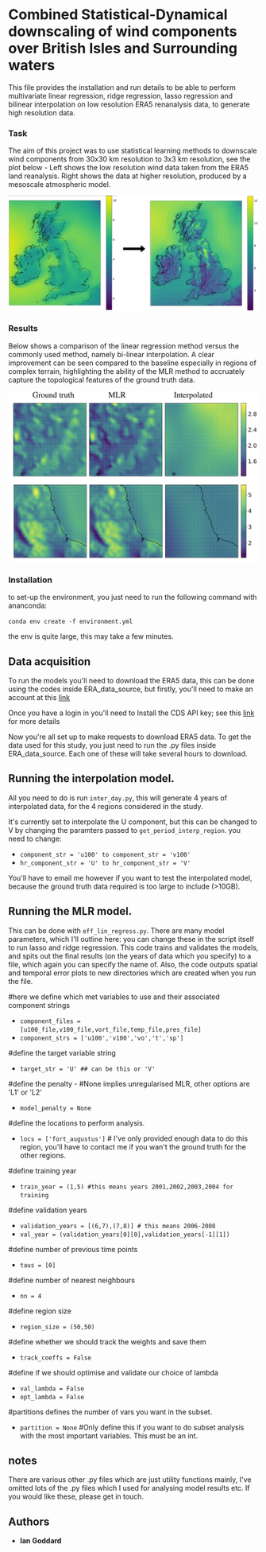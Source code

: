 # Combined Statistical-Dynamical downscaling of wind components over British Isles and Surrounding waters ##

This file provides the installation and run details to be able to perform multivariate linear regression, ridge regression, lasso regression and bilinear interpolation on low resolution ERA5 renanalysis data, to generate high resolution data.


### Task ##
The aim of this project was to use statistical learning methods to downscale wind components from 30x30 km resolution to 3x3 km resolution, see the plot below - Left shows the low resolution wind data taken from the ERA5 land reanalysis. Right shows the data at higher resolution, produced by a mesoscale atmospheric model.

![](/images/downscale.png)

### Results ## 
Below shows a comparison of the linear regression method versus the commonly used method, namely bi-linear interpolation. A clear improvement can be seen compared to the baseline especially in regions of complex terrain, highlighting the ability of the MLR method to accruately capture the topological features of the ground truth data.

![](/images/baseline_comparison.png)





### Installation ##

to set-up the environment, you just need to run the following command with ananconda:

`conda env create -f environment.yml`

the env is quite large, this may take a few minutes.


## Data acquisition ##

To run the models you'll need to download the ERA5 data, this can be done using the codes inside ERA_data_source, but firstly, you'll need to make an account at this [link](https://cds.climate.copernicus.eu/user/register?destination=%2F%23!%2Fhome)

Once you have a login in you'll need to Install the CDS API key; see this [link](https://cds.climate.copernicus.eu/api-how-to) for more details


Now you're all set up to make requests to download ERA5 data. To get the data used for this study, you just need to run the .py files inside ERA_data_source. Each one of these will take several hours to download.


## Running the interpolation model. ##

All you need to do is run `inter_day.py`, this will generate 4 years of interpolated data, for the 4 regions considered in the study.

It's currently set to interpolate the U component, but this can be changed to V by changing the paramters
passed to `get_period_interp_region`. you need to change:

 - `component_str = 'u100' to component_str = 'v100'`
 - `hr_component_str = 'U' to hr_component_str = 'V'`

You'll have to email me however if you want to test the interpolated model, because the ground truth data required is too large to include (>10GB).

## Running the MLR model. ##

This can be done with `eff_lin_regress.py`. There are many model parameters, which I'll outline here: you can change these in the script itself to run lasso and ridge regression. This code trains and validates the models, and spits out the final results (on the years of data which you specify) to a file, which again you can specify the name of. Also, the code outputs spatial and temporal error plots to new directories which are created when you run the file.


#here we define which met variables to use and their associated component strings
 - `component_files = [u100_file,v100_file,vort_file,temp_file,pres_file]`
 - `component_strs = ['u100','v100','vo','t','sp']`

#define the target variable string
 - `target_str = 'U' ## can be this or 'V'`

#define the penalty - #None implies unregularised MLR, other options are 'L1' or 'L2'
 - `model_penalty = None`

#define the locations to perform analysis.
 - `locs = ['fort_augustus']` # I've only provided enough data to do this region, you'll have to contact me if you wan't the ground truth for the other regions.

#define training year
 - `train_year = (1,5) #this means years 2001,2002,2003,2004 for training`


#define validation years
 - `validation_years = [(6,7),(7,8)] # this means 2006-2008`
 - `val_year = (validation_years[0][0],validation_years[-1][1])`

#define number of previous time points
 - `taus = [0]`

#define number of nearest neighbours
 - `nn = 4`

#define region size
 - `region_size = (50,50)`

#define whether we should track the weights and save them
 - `track_coeffs = False`

#define if we should optimise and validate our choice of lambda
 - `val_lambda = False`
 - `opt_lambda = False`

#partitions defines the number of vars you want in the subset.
 - `partition = None`  #Only define this if you want to do subset analysis with the most important variables. This must be an int.




## notes ##
There are various other .py files which are just utility functions mainly, I've omitted lots of the .py files which I used for analysing model results etc. If you would like these, please get in touch.


## Authors

* **Ian Goddard**
